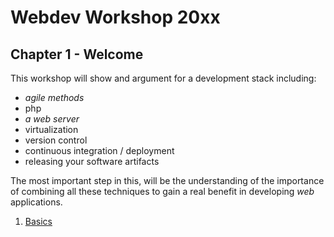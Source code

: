 # Webdev Workshop 20xx

## Chapter 1 - Welcome

This workshop will show and argument for a development stack including:

- _agile methods_
- php
- _a web server_
- virtualization
- version control
- continuous integration / deployment
- releasing your software artifacts

The most important step in this, will be the understanding of the
importance of combining all these techniques to gain a real benefit in 
developing _web_ applications.

1. [Basics](doc/basics.md)
